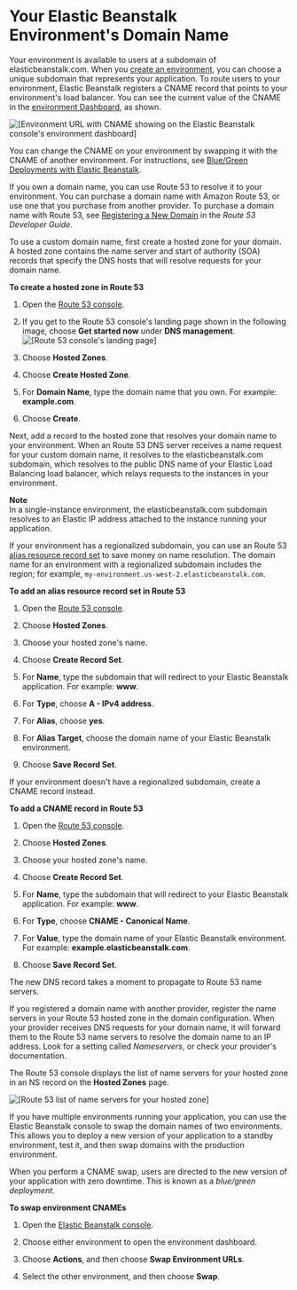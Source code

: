 # Your Elastic Beanstalk Environment's Domain Name<a name="customdomains"></a>

Your environment is available to users at a subdomain of elasticbeanstalk\.com\. When you [create an environment](using-features.environments.md), you can choose a unique subdomain that represents your application\. To route users to your environment, Elastic Beanstalk registers a CNAME record that points to your environment's load balancer\. You can see the current value of the CNAME in the [environment Dashboard](environments-console.md#environments-dashboard), as shown\.

![\[Environment URL with CNAME showing on the Elastic Beanstalk console's environment dashboard\]](http://docs.aws.amazon.com/elasticbeanstalk/latest/dg/images/environment-management-dashboard-url.png)

You can change the CNAME on your environment by swapping it with the CNAME of another environment\. For instructions, see [Blue/Green Deployments with Elastic Beanstalk](using-features.CNAMESwap.md)\.

If you own a domain name, you can use Route 53 to resolve it to your environment\. You can purchase a domain name with Amazon Route 53, or use one that you purchase from another provider\. To purchase a domain name with Route 53, see [Registering a New Domain](https://docs.aws.amazon.com/Route53/latest/DeveloperGuide/domain-register.html) in the *Route 53 Developer Guide*\.

To use a custom domain name, first create a hosted zone for your domain\. A hosted zone contains the name server and start of authority \(SOA\) records that specify the DNS hosts that will resolve requests for your domain name\.

**To create a hosted zone in Route 53**

1. Open the [Route 53 console](https://console.aws.amazon.com/route53/home)\.

1. If you get to the Route 53 console's landing page shown in the following image, choose **Get started now** under **DNS management**\.  
![\[Route 53 console's landing page\]](http://docs.aws.amazon.com/elasticbeanstalk/latest/dg/images/environments-cfg-route53-console-landing.png)

1. Choose **Hosted Zones**\.

1. Choose **Create Hosted Zone**\.

1. For **Domain Name**, type the domain name that you own\. For example: **example\.com**\.

1. Choose **Create**\.

Next, add a record to the hosted zone that resolves your domain name to your environment\. When an Route 53 DNS server receives a name request for your custom domain name, it resolves to the elasticbeanstalk\.com subdomain, which resolves to the public DNS name of your Elastic Load Balancing load balancer, which relays requests to the instances in your environment\.

**Note**  
In a single\-instance environment, the elasticbeanstalk\.com subdomain resolves to an Elastic IP address attached to the instance running your application\.

If your environment has a regionalized subdomain, you can use an Route 53 [alias resource record set](https://docs.aws.amazon.com/Route53/latest/DeveloperGuide/resource-record-sets-choosing-alias-non-alias.html) to save money on name resolution\. The domain name for an environment with a regionalized subdomain includes the region; for example, `my-environment.us-west-2.elasticbeanstalk.com`\.

**To add an alias resource record set in Route 53**

1. Open the [Route 53 console](https://console.aws.amazon.com/route53/home)\.

1. Choose **Hosted Zones**\.

1. Choose your hosted zone's name\.

1. Choose **Create Record Set**\.

1. For **Name**, type the subdomain that will redirect to your Elastic Beanstalk application\. For example: **www**\.

1. For **Type**, choose **A \- IPv4 address**\.

1. For **Alias**, choose **yes**\.

1. For **Alias Target**, choose the domain name of your Elastic Beanstalk environment\.

1. Choose **Save Record Set**\.

If your environment doesn't have a regionalized subdomain, create a CNAME record instead\.

**To add a CNAME record in Route 53**

1. Open the [Route 53 console](https://console.aws.amazon.com/route53/home)\.

1. Choose **Hosted Zones**\.

1. Choose your hosted zone's name\.

1. Choose **Create Record Set**\.

1. For **Name**, type the subdomain that will redirect to your Elastic Beanstalk application\. For example: **www**\.

1. For **Type**, choose **CNAME \- Canonical Name**\.

1. For **Value**, type the domain name of your Elastic Beanstalk environment\. For example: **example\.elasticbeanstalk\.com**\.

1. Choose **Save Record Set**\.

The new DNS record takes a moment to propagate to Route 53 name servers\.

If you registered a domain name with another provider, register the name servers in your Route 53 hosted zone in the domain configuration\. When your provider receives DNS requests for your domain name, it will forward them to the Route 53 name servers to resolve the domain name to an IP address\. Look for a setting called *Nameservers*, or check your provider's documentation\.

The Route 53 console displays the list of name servers for your hosted zone in an NS record on the **Hosted Zones** page\.

![\[Route 53 list of name servers for your hosted zone\]](http://docs.aws.amazon.com/elasticbeanstalk/latest/dg/images/route53-nameservers.png)

If you have multiple environments running your application, you can use the Elastic Beanstalk console to swap the domain names of two environments\. This allows you to deploy a new version of your application to a standby environment, test it, and then swap domains with the production environment\.

When you perform a CNAME swap, users are directed to the new version of your application with zero downtime\. This is known as a *blue/green deployment*\.

**To swap environment CNAMEs**

1. Open the [Elastic Beanstalk console](https://console.aws.amazon.com/elasticbeanstalk)\.

1. Choose either environment to open the environment dashboard\.

1. Choose **Actions**, and then choose **Swap Environment URLs**\.

1. Select the other environment, and then choose **Swap**\.